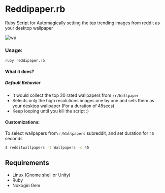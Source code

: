 # Reddipaper.rb

Ruby Script for Automagically setting the top trending images from reddit as your desktop wallpaper 

![wp](https://i.imgur.com/33EbYWP.png)


### Usage:
```
ruby reddipaper.rb
```

#### What it does?
##### Default Behavior

* It would collect the top 20 rated wallpapers from `/r/Wallpaper` 
* Selects only the high resolutions images one by one and sets them as your desktop wallpaper (For a duration of 45secs)
* Keep looping until you kill the script :)


#### Customizations:

To select  wallpapers from `r/Wallpapers` subreddit, and set duration for `45` seconds

```bash
$ redditwallpapers -t Wallpapers -c 45
```
## Requirements
* Linux (Gnome shell or Unity)
* Ruby
* Nokogiri Gem
